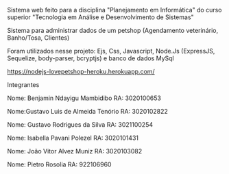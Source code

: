 Sistema web feito para a disciplina "Planejamento em Informática" do curso superior "Tecnologia em Análise e Desenvolvimento de Sistemas"

Sistema para administrar dados de um petshop (Agendamento veterinário, Banho/Tosa, Clientes)

Foram utilizados nesse projeto:
Ejs, Css, Javascript, Node.Js (ExpressJS, Sequelize, body-parser, bcryptjs) e banco de dados MySql

https://nodejs-lovepetshop-heroku.herokuapp.com/

Integrantes

Nome: Benjamin Ndayigu Mambidibo
RA: 3020100653

Nome:Gustavo Luis de Almeida Tenório
RA: 3020102822

Nome: Gustavo Rodrigues da Silva
RA: 3021100254

Nome: Isabella Pavani Polezel
RA: 3020101431

Nome: João Vitor Alvez Muniz
RA: 3020103082

Nome: Pietro Rosolia
RA: 922106960	
